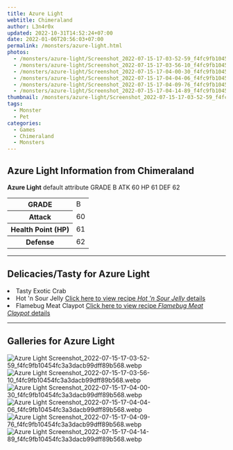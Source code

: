 ```yaml
---
title: Azure Light
webtitle: Chimeraland
author: L3n4r0x
updated: 2022-10-31T14:52:24+07:00
date: 2022-01-06T20:56:03+07:00
permalink: /monsters/azure-light.html
photos:
  - /monsters/azure-light/Screenshot_2022-07-15-17-03-52-59_f4fc9fb10454fc3a3dacb99dff89b568.webp
  - /monsters/azure-light/Screenshot_2022-07-15-17-03-56-10_f4fc9fb10454fc3a3dacb99dff89b568.webp
  - /monsters/azure-light/Screenshot_2022-07-15-17-04-00-30_f4fc9fb10454fc3a3dacb99dff89b568.webp
  - /monsters/azure-light/Screenshot_2022-07-15-17-04-04-06_f4fc9fb10454fc3a3dacb99dff89b568.webp
  - /monsters/azure-light/Screenshot_2022-07-15-17-04-09-76_f4fc9fb10454fc3a3dacb99dff89b568.webp
  - /monsters/azure-light/Screenshot_2022-07-15-17-04-14-89_f4fc9fb10454fc3a3dacb99dff89b568.webp
thumbnail: /monsters/azure-light/Screenshot_2022-07-15-17-03-52-59_f4fc9fb10454fc3a3dacb99dff89b568.webp
tags:
  - Monster
  - Pet
categories:
  - Games
  - Chimeraland
  - Monsters
---
```


<section id="bootstrap-wrapper"><link rel="stylesheet" href="https://cdn.statically.io/gh/dimaslanjaka/Web-Manajemen/40ac3225/css/bootstrap-4.5-wrapper.css"/><h1>Azure Light Information from Chimeraland</h1><p><b>Azure Light</b> default attribute GRADE B ATK 60 HP 61 DEF 62<table><tr><th>GRADE</th><td>B</td></tr><tr><th>Attack</th><td>60</td></tr><tr><th>Health Point (HP)</th><td>61</td></tr><tr><th>Defense</th><td>62</td></tr></table></p><hr/><h2>Delicacies/Tasty for Azure Light</h2><li class="d-flex justify-content-between">Tasty Exotic Crab </li><li class="d-flex justify-content-between">Hot &#x27;n Sour Jelly <a href="/chimeraland/recipes/hot-n-sour-jelly.html">Click here to view recipe <i>Hot &#x27;n Sour Jelly</i> details</a></li><li class="d-flex justify-content-between">Flamebug Meat Claypot <a href="/chimeraland/recipes/flamebug-meat-claypot.html">Click here to view recipe <i>Flamebug Meat Claypot</i> details</a></li><hr/><div id="gallery"><h2>Galleries for Azure Light</h2><div class="row"><div class="col-lg-6 col-12"><img src="/chimeraland/monsters/azure-light/Screenshot_2022-07-15-17-03-52-59_f4fc9fb10454fc3a3dacb99dff89b568.webp" alt="Azure Light Screenshot_2022-07-15-17-03-52-59_f4fc9fb10454fc3a3dacb99dff89b568.webp"/></div><div class="col-lg-6 col-12"><img src="/chimeraland/monsters/azure-light/Screenshot_2022-07-15-17-03-56-10_f4fc9fb10454fc3a3dacb99dff89b568.webp" alt="Azure Light Screenshot_2022-07-15-17-03-56-10_f4fc9fb10454fc3a3dacb99dff89b568.webp"/></div><div class="col-lg-6 col-12"><img src="/chimeraland/monsters/azure-light/Screenshot_2022-07-15-17-04-00-30_f4fc9fb10454fc3a3dacb99dff89b568.webp" alt="Azure Light Screenshot_2022-07-15-17-04-00-30_f4fc9fb10454fc3a3dacb99dff89b568.webp"/></div><div class="col-lg-6 col-12"><img src="/chimeraland/monsters/azure-light/Screenshot_2022-07-15-17-04-04-06_f4fc9fb10454fc3a3dacb99dff89b568.webp" alt="Azure Light Screenshot_2022-07-15-17-04-04-06_f4fc9fb10454fc3a3dacb99dff89b568.webp"/></div><div class="col-lg-6 col-12"><img src="/chimeraland/monsters/azure-light/Screenshot_2022-07-15-17-04-09-76_f4fc9fb10454fc3a3dacb99dff89b568.webp" alt="Azure Light Screenshot_2022-07-15-17-04-09-76_f4fc9fb10454fc3a3dacb99dff89b568.webp"/></div><div class="col-lg-6 col-12"><img src="/chimeraland/monsters/azure-light/Screenshot_2022-07-15-17-04-14-89_f4fc9fb10454fc3a3dacb99dff89b568.webp" alt="Azure Light Screenshot_2022-07-15-17-04-14-89_f4fc9fb10454fc3a3dacb99dff89b568.webp"/></div></div></div></section>